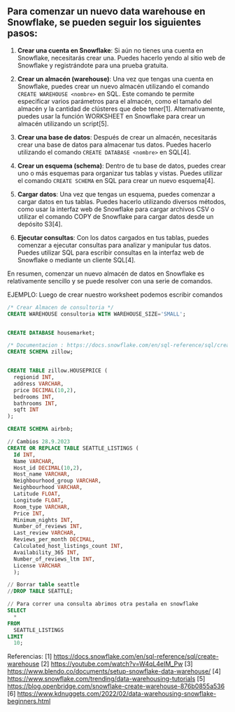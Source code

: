 ## Para comenzar un nuevo data warehouse en Snowflake, se pueden seguir los siguientes pasos: 

1. **Crear una cuenta en Snowflake**: Si aún no tienes una cuenta en Snowflake, necesitarás crear una. Puedes hacerlo yendo al sitio web de Snowflake y registrándote para una prueba gratuita.

2. **Crear un almacén (warehouse)**: Una vez que tengas una cuenta en Snowflake, puedes crear un nuevo almacén utilizando el comando `CREATE WAREHOUSE <nombre>` en SQL. Este comando te permite especificar varios parámetros para el almacén, como el tamaño del almacén y la cantidad de clústeres que debe tener[1]. Alternativamente, puedes usar la función WORKSHEET en Snowflake para crear un almacén utilizando un script[5].

3. **Crear una base de datos**: Después de crear un almacén, necesitarás crear una base de datos para almacenar tus datos. Puedes hacerlo utilizando el comando `CREATE DATABASE <nombre>` en SQL[4].

4. **Crear un esquema (schema)**: Dentro de tu base de datos, puedes crear uno o más esquemas para organizar tus tablas y vistas. Puedes utilizar el comando `CREATE SCHEMA` en SQL para crear un nuevo esquema[4].

5. **Cargar datos**: Una vez que tengas un esquema, puedes comenzar a cargar datos en tus tablas. Puedes hacerlo utilizando diversos métodos, como usar la interfaz web de Snowflake para cargar archivos CSV o utilizar el comando COPY de Snowflake para cargar datos desde un depósito S3[4].

6. **Ejecutar consultas**: Con los datos cargados en tus tablas, puedes comenzar a ejecutar consultas para analizar y manipular tus datos. Puedes utilizar SQL para escribir consultas en la interfaz web de Snowflake o mediante un cliente SQL[4].

En resumen, comenzar un nuevo almacén de datos en Snowflake es relativamente sencillo y se puede resolver con una serie de comandos.


EJEMPLO: Luego de crear nuestro worksheet podemos escribir comandos

```SQL
/* Crear Almacen de consultoria */
CREATE WAREHOUSE consultoria WITH WAREHOUSE_SIZE='SMALL';


CREATE DATABASE housemarket;

/* Documentacion : https://docs.snowflake.com/en/sql-reference/sql/create-schema */
CREATE SCHEMA zillow;


CREATE TABLE zillow.HOUSEPRICE (
  regionid INT,
  address VARCHAR,
  price DECIMAL(10,2),
  bedrooms INT,
  bathrooms INT,
  sqft INT
);

CREATE SCHEMA airbnb;

// Cambios 28.9.2023
CREATE OR REPLACE TABLE SEATTLE_LISTINGS (
  Id INT,
  Name VARCHAR,
  Host_id DECIMAL(10,2),
  Host_name VARCHAR,
  Neighbourhood_group VARCHAR,
  Neighbourhood VARCHAR,
  Latitude FLOAT,
  Longitude FLOAT,
  Room_type VARCHAR,
  Price INT,
  Minimum_nights INT,
  Number_of_reviews INT,
  Last_review VARCHAR,
  Reviews_per_month DECIMAL,
  Calculated_host_listings_count INT,
  Availability_365 INT,
  Number_of_reviews_ltm INT,
  License VARCHAR
  );

// Borrar table seattle
//DROP TABLE SEATTLE;  

// Para correr una consulta abrimos otra pestaña en snowflake
SELECT
  *
FROM
  SEATTLE_LISTINGS
LIMIT
  10;
```
Referencias:
[1] https://docs.snowflake.com/en/sql-reference/sql/create-warehouse
[2] https://youtube.com/watch?v=W4qL4eIM_Pw
[3] https://www.blendo.co/documents/setup-snowflake-data-warehouse/
[4] https://www.snowflake.com/trending/data-warehousing-tutorials
[5] https://blog.openbridge.com/snowflake-create-warehouse-876b0855a536
[6] https://www.kdnuggets.com/2022/02/data-warehousing-snowflake-beginners.html
